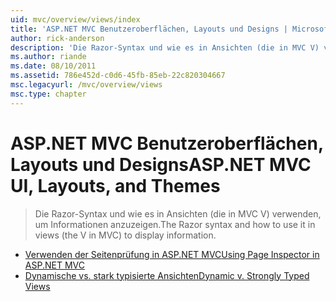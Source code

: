 ```yaml
---
uid: mvc/overview/views/index
title: 'ASP.NET MVC Benutzeroberflächen, Layouts und Designs | Microsoft-Dokumentation'
author: rick-anderson
description: 'Die Razor-Syntax und wie es in Ansichten (die in MVC V) verwenden, um Informationen anzuzeigen.'
ms.author: riande
ms.date: 08/10/2011
ms.assetid: 786e452d-c0d6-45fb-85eb-22c820304667
msc.legacyurl: /mvc/overview/views
msc.type: chapter
---
```

<a name="aspnet-mvc-ui-layouts-and-themes"></a><span data-ttu-id="7a32e-103">ASP.NET MVC Benutzeroberflächen, Layouts und Designs</span><span class="sxs-lookup"><span data-stu-id="7a32e-103">ASP.NET MVC UI, Layouts, and Themes</span></span>
====================
> <span data-ttu-id="7a32e-104">Die Razor-Syntax und wie es in Ansichten (die in MVC V) verwenden, um Informationen anzuzeigen.</span><span class="sxs-lookup"><span data-stu-id="7a32e-104">The Razor syntax and how to use it in views (the V in MVC) to display information.</span></span>


- [<span data-ttu-id="7a32e-105">Verwenden der Seitenprüfung in ASP.NET MVC</span><span class="sxs-lookup"><span data-stu-id="7a32e-105">Using Page Inspector in ASP.NET MVC</span></span>](using-page-inspector-in-aspnet-mvc.md)
- [<span data-ttu-id="7a32e-106">Dynamische vs. stark typisierte Ansichten</span><span class="sxs-lookup"><span data-stu-id="7a32e-106">Dynamic v. Strongly Typed Views</span></span>](dynamic-v-strongly-typed-views.md)
